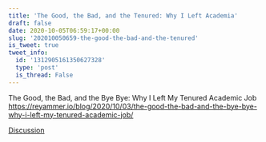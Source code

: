 ```yaml
---
title: 'The Good, the Bad, and the Tenured: Why I Left Academia'
draft: false
date: 2020-10-05T06:59:17+00:00
slug: '202010050659-the-good-the-bad-and-the-tenured'
is_tweet: true
tweet_info:
  id: '1312905161350627328'
  type: 'post'
  is_thread: False
---
```




The Good, the Bad, and the Bye Bye: Why I Left My Tenured Academic Job
<https://reyammer.io/blog/2020/10/03/the-good-the-bad-and-the-bye-bye-why-i-left-my-tenured-academic-job/>

[Discussion](https://x.com/sytelus/status/1312905161350627328)
